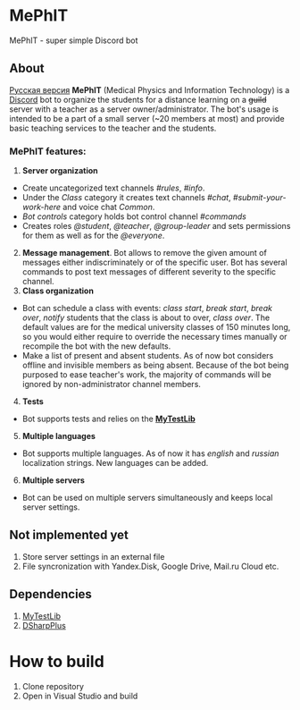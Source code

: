 # MePhIT
MePhIT - super simple Discord bot
## About
[Русская версия](./README-RU.md)
**MePhIT** (Medical Physics and Information Technology) is a [Discord](https://discordapp.com) bot to organize the students for a distance learning on a ~~guild~~ server with a teacher as a server owner/administrator. The bot's usage is intended to be a part of a small server (~20 members at most) and provide basic teaching services to the teacher and the students.

### MePhIT features:
1. **Server organization**
- Create uncategorized text channels *#rules*, *#info*. 
- Under the *Class* category it creates text channels *#chat*, *#submit-your-work-here* and voice chat *Common*.
- *Bot controls* category holds bot control channel *#commands*
- Creates roles *@student*, *@teacher*, *@group-leader* and sets permissions for them as well as for the *@everyone*.
2. **Message management**. Bot allows to remove the given amount of messages either indiscriminately or of the specific user.
Bot has several commands to post text messages of different severity to the specific channel.
3. **Class organization**
- Bot can schedule a class with events: *class start*, *break start*, *break over*, *notify* students that the class is about to over, *class over*. The default values are for the medical university classes of 150 minutes long, so you would either require to override the necessary times manually or recompile the bot with the new defaults.
- Make a list of present and absent students. As of now bot considers offline and invisible members as being absent.
Because of the bot being purposed to ease teacher's work, the majority of commands will be ignored by non-administrator channel members.
4. **Tests**
- Bot supports tests and relies on the [**MyTestLib**](https://github.com/s4rduk4r/MyTestLib)
5. **Multiple languages**
- Bot supports multiple languages. As of now it has *english* and *russian* localization strings. New languages can be added.
6. **Multiple servers**
- Bot can be used on multiple servers simultaneously and keeps local server settings.

## Not implemented yet
1. Store server settings in an external file
2. File syncronization with Yandex.Disk, Google Drive, Mail.ru Cloud etc.

## Dependencies
1. [MyTestLib](https://github.com/s4rduk4r/MyTestLib)
2. [DSharpPlus](https://github.com/DSharpPlus/DSharpPlus)

# How to build
1. Clone repository
2. Open in Visual Studio and build
